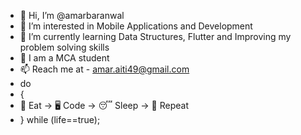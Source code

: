 - 👋 Hi, I’m @amarbaranwal
- 👀 I’m interested in Mobile Applications and Development
- 🌱 I’m currently learning Data Structures, Flutter and Improving my problem solving skills
- 💞️ I am a MCA student
- 📫 Reach me at - amar.aiti49@gmail.com
- do
-  { 
-    🍜 Eat -> 🖥️ Code -> 😴 Sleep -> 🔁 Repeat
-  } while (life==true);
<!--- - 💞️ I’m looking to collaborate on ... --->
<!---
amarnath baranwal/amarbaranwal123 is a ✨ special ✨ repository because its `README.md` (this file) appears on your GitHub profile.
You can click the Preview link to take a look at your changes.
--->
